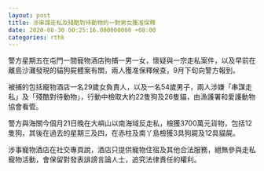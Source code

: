 ```yaml
---
layout: post
title: 涉串謀走私及殘酷對待動物的一對男女獲准保釋
date: 2020-08-30 00:25:16.000000000 +08:00
categories: rthk
---
```


警方星期五在屯門一間寵物酒店拘捕一男一女，懷疑與一宗走私案件，以及早前在離島沙灘發現的貓狗屍體案有關，兩人獲准保釋候查，9月下旬向警方報到。

被捕的包括寵物酒店一名29歲女負責人，以及一名54歲男子，兩人涉嫌「串謀走私」及「殘酷對待動物」，行動中檢取大約22隻狗及26隻貓，由漁護署和愛護動物協會看管。

警方與海關今個月21日晚在大嶼山以南海域反走私，檢獲3700萬元貨物，包括12隻狗，其後在過去的星期三及四，在赤柱及南丫島檢獲3具狗屍及12具貓屍。

涉事寵物酒店在社交專頁說，酒店只提供寵物住宿及其他合法服務，絕無參與走私寵物活動，會保留對發表誹謗言論人士，追究法律責任的權利。
